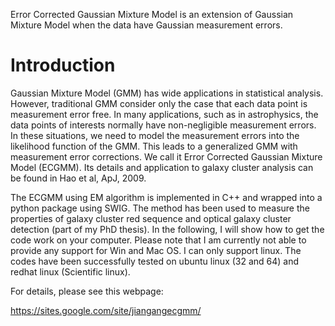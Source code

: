 Error Corrected Gaussian Mixture Model is an extension of Gaussian Mixture Model when the data have Gaussian measurement errors.

# Introduction #

Gaussian Mixture Model (GMM) has wide applications in statistical analysis. However, traditional GMM consider only the case that each data point is measurement error free. In many applications, such as in astrophysics, the data points of interests normally have non-negligible measurement errors. In these situations, we need to model the measurement errors into the likelihood function of the GMM. This leads to a generalized GMM with measurement error corrections. We call it Error Corrected Gaussian Mixture Model (ECGMM). Its details and application to galaxy cluster analysis can be found in Hao et al, ApJ, 2009.

The ECGMM using EM algorithm is implemented in C++ and wrapped into a python package using SWIG. The method has been used to measure the properties of galaxy cluster red sequence and optical galaxy cluster detection (part of my PhD thesis). In the following, I will show how to get the code work on your computer. Please note that I am currently not able to provide any support for Win and Mac OS. I can only support linux. The codes have been successfully tested on ubuntu linux (32 and 64) and redhat linux (Scientific linux).


For details, please see this webpage:

https://sites.google.com/site/jiangangecgmm/